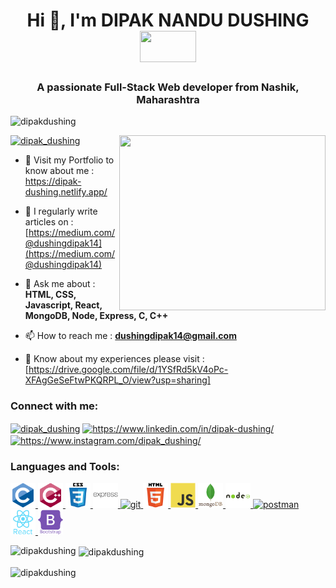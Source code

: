 <h1 align="center">Hi 👋, I'm DIPAK NANDU DUSHING <img width="90px" height="50px" margin-bottom = "-5px" src="https://camo.githubusercontent.com/63371d36886ee658f5a97401f393e1ab1684b2fd3de674b8f5efc7d410b2a3d0/68747470733a2f2f6d656469612e67697068792e636f6d2f6d656469612f57556c706c634d704f43456d5447427442572f67697068792e676966"></h1>

<h3 align="center">A passionate Full-Stack Web developer from Nashik, Maharashtra</h3>

<p align="left"> <img src="https://komarev.com/ghpvc/?username=dipakdushing&label=Profile%20views&color=0e75b6&style=flat" alt="dipakdushing" /> </p>

<p align="left"> <a href="https://twitter.com/dipak_dushing" target="blank"><img src="https://img.shields.io/twitter/follow/dipak_dushing?logo=twitter&style=for-the-badge" alt="dipak_dushing" /></a> <img width="330px" height="280px" align = "right" margin-top="0px"  src="https://camo.githubusercontent.com/e4a569755580f96dce0e6d65bc761e0d9aef0fecae524ec73a1b0be60fc934fa/68747470733a2f2f7777772e6d79676f2e67652f75706c6f6164732f626c6f672f313538343032333739352e6a7067"></p>

- 📄 Visit my Portfolio to know about me  :  https://dipak-dushing.netlify.app/

- 📝 I regularly write articles on : [https://medium.com/@dushingdipak14](https://medium.com/@dushingdipak14)

- 💬 Ask me about : **HTML, CSS, Javascript, React, MongoDB, Node, Express, C, C++**

- 📫 How to reach me : **dushingdipak14@gmail.com**

- 📄 Know about my experiences please visit : [https://drive.google.com/file/d/1YSfRd5kV4oPc-XFAgGeSeFtwPKQRPL_O/view?usp=sharing] 
<h3 align="left">Connect with me:</h3>
<p align="left">
<a href="https://twitter.com/dipak_dushing" target="_blank" rel="noreferrer"><img align="center" src="https://raw.githubusercontent.com/rahuldkjain/github-profile-readme-generator/master/src/images/icons/Social/twitter.svg" alt="dipak_dushing" height="30" width="40" /></a>  
<a href="https://linkedin.com/in/dipak-dushing/" target="_blank"><img align="center" src="https://raw.githubusercontent.com/rahuldkjain/github-profile-readme-generator/master/src/images/icons/Social/linked-in-alt.svg" alt="https://www.linkedin.com/in/dipak-dushing/" height="30" width="40" /></a> 
<a href="https://instagram.com/dipak_dushing/" target="_blank"><img align="center" src="https://raw.githubusercontent.com/rahuldkjain/github-profile-readme-generator/master/src/images/icons/Social/instagram.svg" alt="https://www.instagram.com/dipak_dushing/" height="30" width="40" /></a>
</p>

<h3 align="left">Languages and Tools:</h3>
<p align="left"> <a href="https://www.cprogramming.com/" target="_blank" rel="noreferrer"> <img src="https://raw.githubusercontent.com/devicons/devicon/master/icons/c/c-original.svg" alt="c" width="40" height="40"/> </a> <a href="https://www.w3schools.com/cpp/" target="_blank" rel="noreferrer"> <img src="https://raw.githubusercontent.com/devicons/devicon/master/icons/cplusplus/cplusplus-original.svg" alt="cplusplus" width="40" height="40"/> </a> <a href="https://www.w3schools.com/css/" target="_blank" rel="noreferrer"> <img src="https://raw.githubusercontent.com/devicons/devicon/master/icons/css3/css3-original-wordmark.svg" alt="css3" width="40" height="40"/> </a> <a href="https://expressjs.com" target="_blank" rel="noreferrer"> <img src="https://raw.githubusercontent.com/devicons/devicon/master/icons/express/express-original-wordmark.svg" alt="express" width="40" height="40"/> </a> <a href="https://git-scm.com/" target="_blank" rel="noreferrer"> <img src="https://www.vectorlogo.zone/logos/git-scm/git-scm-icon.svg" alt="git" width="40" height="40"/> </a> <a href="https://www.w3.org/html/" target="_blank" rel="noreferrer"> <img src="https://raw.githubusercontent.com/devicons/devicon/master/icons/html5/html5-original-wordmark.svg" alt="html5" width="40" height="40"/> </a> <a href="https://developer.mozilla.org/en-US/docs/Web/JavaScript" target="_blank" rel="noreferrer"> <img src="https://raw.githubusercontent.com/devicons/devicon/master/icons/javascript/javascript-original.svg" alt="javascript" width="40" height="40"/> </a> <a href="https://www.mongodb.com/" target="_blank" rel="noreferrer"> <img src="https://raw.githubusercontent.com/devicons/devicon/master/icons/mongodb/mongodb-original-wordmark.svg" alt="mongodb" width="40" height="40"/> </a> <a href="https://nodejs.org" target="_blank" rel="noreferrer"> <img src="https://raw.githubusercontent.com/devicons/devicon/master/icons/nodejs/nodejs-original-wordmark.svg" alt="nodejs" width="40" height="40"/> </a> <a href="https://postman.com" target="_blank" rel="noreferrer"> <img src="https://www.vectorlogo.zone/logos/getpostman/getpostman-icon.svg" alt="postman" width="40" height="40"/> </a> <a href="https://reactjs.org/" target="_blank" rel="noreferrer"><img src="https://raw.githubusercontent.com/devicons/devicon/master/icons/react/react-original-wordmark.svg" alt="react" width="40" height="40"/> </a><a href="https://getbootstrap.com/" target="_blank" rel="noreferrer"> <img src="https://raw.githubusercontent.com/devicons/devicon/master/icons/bootstrap/bootstrap-plain-wordmark.svg" alt="react" width="40" height="40"/></a> </p>

<p><img align="left" src="https://github-readme-stats.vercel.app/api/top-langs?username=dipakdushing&show_icons=true&locale=en&layout=compact" alt="dipakdushing" /></p>

<p>&nbsp;<img align="center" src="https://github-readme-stats.vercel.app/api?username=dipakdushing&show_icons=true&locale=en" alt="dipakdushing" /></p>

<p><img align="center" src="https://github-readme-streak-stats.herokuapp.com/?user=dipakdushing&" alt="dipakdushing" /></p>
